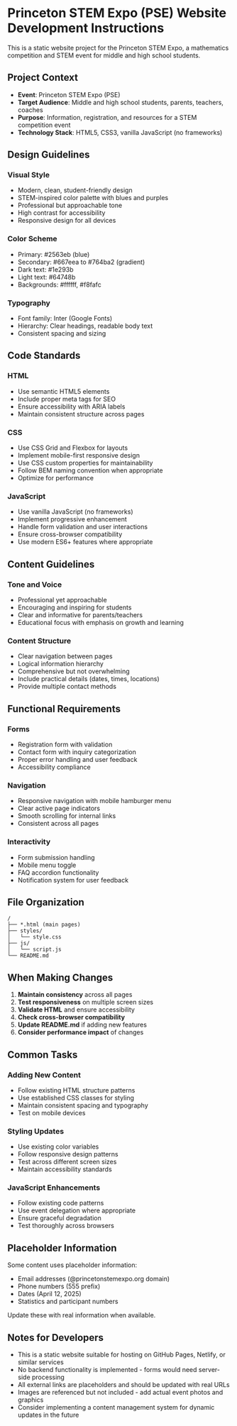 <!-- Use this file to provide workspace-specific custom instructions to Copilot. For more details, visit https://code.visualstudio.com/docs/copilot/copilot-customization#_use-a-githubcopilotinstructionsmd-file -->

# Princeton STEM Expo (PSE) Website Development Instructions

This is a static website project for the Princeton STEM Expo, a mathematics competition and STEM event for middle and high school students.

## Project Context

- **Event**: Princeton STEM Expo (PSE)
- **Target Audience**: Middle and high school students, parents, teachers, coaches
- **Purpose**: Information, registration, and resources for a STEM competition event
- **Technology Stack**: HTML5, CSS3, vanilla JavaScript (no frameworks)

## Design Guidelines

### Visual Style
- Modern, clean, student-friendly design
- STEM-inspired color palette with blues and purples
- Professional but approachable tone
- High contrast for accessibility
- Responsive design for all devices

### Color Scheme
- Primary: #2563eb (blue)
- Secondary: #667eea to #764ba2 (gradient)
- Dark text: #1e293b
- Light text: #64748b
- Backgrounds: #ffffff, #f8fafc

### Typography
- Font family: Inter (Google Fonts)
- Hierarchy: Clear headings, readable body text
- Consistent spacing and sizing

## Code Standards

### HTML
- Use semantic HTML5 elements
- Include proper meta tags for SEO
- Ensure accessibility with ARIA labels
- Maintain consistent structure across pages

### CSS
- Use CSS Grid and Flexbox for layouts
- Implement mobile-first responsive design
- Use CSS custom properties for maintainability
- Follow BEM naming convention when appropriate
- Optimize for performance

### JavaScript
- Use vanilla JavaScript (no frameworks)
- Implement progressive enhancement
- Handle form validation and user interactions
- Ensure cross-browser compatibility
- Use modern ES6+ features where appropriate

## Content Guidelines

### Tone and Voice
- Professional yet approachable
- Encouraging and inspiring for students
- Clear and informative for parents/teachers
- Educational focus with emphasis on growth and learning

### Content Structure
- Clear navigation between pages
- Logical information hierarchy
- Comprehensive but not overwhelming
- Include practical details (dates, times, locations)
- Provide multiple contact methods

## Functional Requirements

### Forms
- Registration form with validation
- Contact form with inquiry categorization
- Proper error handling and user feedback
- Accessibility compliance

### Navigation
- Responsive navigation with mobile hamburger menu
- Clear active page indicators
- Smooth scrolling for internal links
- Consistent across all pages

### Interactivity
- Form submission handling
- Mobile menu toggle
- FAQ accordion functionality
- Notification system for user feedback

## File Organization

```
/
├── *.html (main pages)
├── styles/
│   └── style.css
├── js/
│   └── script.js
└── README.md
```

## When Making Changes

1. **Maintain consistency** across all pages
2. **Test responsiveness** on multiple screen sizes
3. **Validate HTML** and ensure accessibility
4. **Check cross-browser compatibility**
5. **Update README.md** if adding new features
6. **Consider performance impact** of changes

## Common Tasks

### Adding New Content
- Follow existing HTML structure patterns
- Use established CSS classes for styling
- Maintain consistent spacing and typography
- Test on mobile devices

### Styling Updates
- Use existing color variables
- Follow responsive design patterns
- Test across different screen sizes
- Maintain accessibility standards

### JavaScript Enhancements
- Follow existing code patterns
- Use event delegation where appropriate
- Ensure graceful degradation
- Test thoroughly across browsers

## Placeholder Information

Some content uses placeholder information:
- Email addresses (@princetonstemexpo.org domain)
- Phone numbers (555 prefix)
- Dates (April 12, 2025)
- Statistics and participant numbers

Update these with real information when available.

## Notes for Developers

- This is a static website suitable for hosting on GitHub Pages, Netlify, or similar services
- No backend functionality is implemented - forms would need server-side processing
- All external links are placeholders and should be updated with real URLs
- Images are referenced but not included - add actual event photos and graphics
- Consider implementing a content management system for dynamic updates in the future
